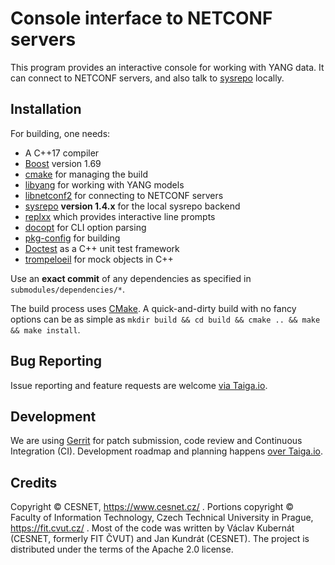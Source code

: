 # Console interface to NETCONF servers

This program provides an interactive console for working with YANG data.
It can connect to NETCONF servers, and also talk to [sysrepo](http://www.sysrepo.org/) locally.

## Installation

For building, one needs:

* A C++17 compiler
* [Boost](https://www.boost.org/) version 1.69
* [cmake](https://cmake.org/download/) for managing the build
* [libyang](https://github.com/CESNET/libyang) for working with YANG models
* [libnetconf2](https://github.com/CESNET/libnetconf2) for connecting to NETCONF servers
* [sysrepo](https://github.com/sysrepo/sysrepo/) **version 1.4.x** for the local sysrepo backend
* [replxx](https://github.com/AmokHuginnsson/replxx) which provides interactive line prompts
* [docopt](https://github.com/docopt/docopt.cpp) for CLI option parsing
* [pkg-config](https://www.freedesktop.org/wiki/Software/pkg-config/) for building
* [Doctest](https://github.com/onqtam/doctest/) as a C++ unit test framework
* [trompeloeil](https://github.com/rollbear/trompeloeil) for mock objects in C++

Use an **exact commit** of any dependencies as specified in `submodules/dependencies/*`.

The build process uses [CMake](https://cmake.org/runningcmake/).
A quick-and-dirty build with no fancy options can be as simple as `mkdir build && cd build && cmake .. && make && make install`.

## Bug Reporting

Issue reporting and feature requests are welcome [via Taiga.io](https://tree.taiga.io/project/jktjkt-netconf-cli/issues?status=1900205,1900206,1900207).

## Development

We are using [Gerrit](https://gerrit.cesnet.cz/q/project:CzechLight%252Fnetconf-cli+status:open) for patch submission, code review and Continuous Integration (CI).
Development roadmap and planning happens [over Taiga.io](https://tree.taiga.io/project/jktjkt-netconf-cli/kanban).

## Credits

Copyright © CESNET, https://www.cesnet.cz/ .
Portions copyright © Faculty of Information Technology, Czech Technical University in Prague, https://fit.cvut.cz/ .
Most of the code was written by Václav Kubernát (CESNET, formerly FIT ČVUT) and Jan Kundrát (CESNET).
The project is distributed under the terms of the Apache 2.0 license.
